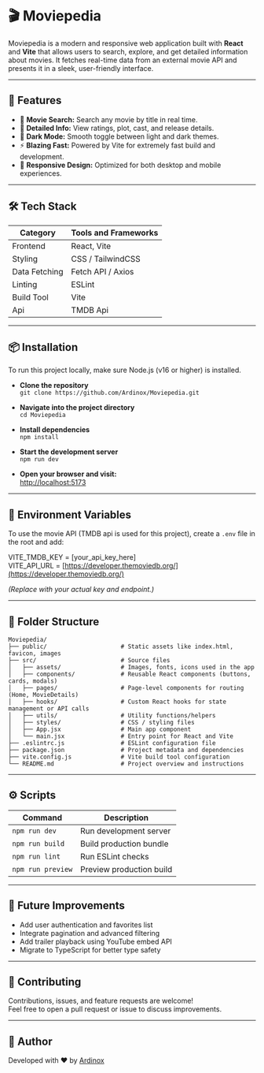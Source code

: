 # 🎬 Moviepedia

Moviepedia is a modern and responsive web application built with **React** and **Vite** that allows users to search, explore, and get detailed information about movies. It fetches real-time data from an external movie API and presents it in a sleek, user-friendly interface.

---

## 🚀 Features

- 🔎 **Movie Search:** Search any movie by title in real time.  
- 🧠 **Detailed Info:** View ratings, plot, cast, and release details.  
- 🌙 **Dark Mode:** Smooth toggle between light and dark themes.  
- ⚡ **Blazing Fast:** Powered by Vite for extremely fast build and development.  
- 💅 **Responsive Design:** Optimized for both desktop and mobile experiences.  

---

## 🛠️ Tech Stack

| Category | Tools and Frameworks |
|-----------|----------------------|
| Frontend | React, Vite |
| Styling | CSS / TailwindCSS |
| Data Fetching | Fetch API / Axios |
| Linting | ESLint |
| Build Tool | Vite |
| Api | TMDB Api |

---

## 📦 Installation

To run this project locally, make sure Node.js (v16 or higher) is installed.

- **Clone the repository**\
`git clone https://github.com/Ardinox/Moviepedia.git`

- **Navigate into the project directory**\
`cd Moviepedia`

- **Install dependencies**\
`npm install`

- **Start the development server**\
`npm run dev`


- **Open your browser and visit:**\
[http://localhost:5173](http://localhost:5173)

---

## 🔑 Environment Variables

To use the movie API (TMDB api is used for this project), create a `.env` file in the root and add:

VITE_TMDB_KEY = [your_api_key_here]\
VITE_API_URL = [https://developer.themoviedb.org/](https://developer.themoviedb.org/)

*(Replace with your actual key and endpoint.)*

---

## 🧩 Folder Structure
```
Moviepedia/
├── public/                     # Static assets like index.html, favicon, images
├── src/                        # Source files
│   ├── assets/                 # Images, fonts, icons used in the app
│   ├── components/             # Reusable React components (buttons, cards, modals)
│   ├── pages/                  # Page-level components for routing (Home, MovieDetails)
│   ├── hooks/                  # Custom React hooks for state management or API calls
│   ├── utils/                  # Utility functions/helpers
│   ├── styles/                 # CSS / styling files
│   ├── App.jsx                 # Main app component
│   └── main.jsx                # Entry point for React and Vite
├── .eslintrc.js                # ESLint configuration file
├── package.json                # Project metadata and dependencies
├── vite.config.js              # Vite build tool configuration
└── README.md                   # Project overview and instructions
```
---

## ⚙️ Scripts

| Command | Description |
|----------|-------------|
| `npm run dev` | Run development server |
| `npm run build` | Build production bundle |
| `npm run lint` | Run ESLint checks |
| `npm run preview` | Preview production build |

---

## 🧠 Future Improvements

- Add user authentication and favorites list  
- Integrate pagination and advanced filtering  
- Add trailer playback using YouTube embed API  
- Migrate to TypeScript for better type safety  

---

## 🤝 Contributing

Contributions, issues, and feature requests are welcome!  
Feel free to open a pull request or issue to discuss improvements.

---

## 💬 Author

Developed with ❤️ by [Ardinox](https://github.com/Ardinox)

